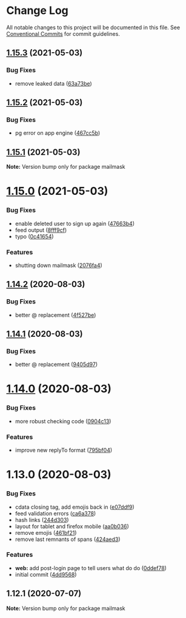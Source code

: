 # Change Log

All notable changes to this project will be documented in this file.
See [Conventional Commits](https://conventionalcommits.org) for commit guidelines.

## [1.15.3](https://github.com/hiddentao/mailmask/compare/v1.15.2...v1.15.3) (2021-05-03)


### Bug Fixes

* remove leaked data ([63a73be](https://github.com/hiddentao/mailmask/commit/63a73be2e69627dd49d400feb79b67dfde313606))





## [1.15.2](https://github.com/hiddentao/mailmask/compare/v1.15.1...v1.15.2) (2021-05-03)


### Bug Fixes

* pg error on app engine ([467cc5b](https://github.com/hiddentao/mailmask/commit/467cc5b1ff068c7dd661b35154a38c23ef661db6))





## [1.15.1](https://github.com/hiddentao/mailmask/compare/v1.15.0...v1.15.1) (2021-05-03)

**Note:** Version bump only for package mailmask





# [1.15.0](https://github.com/hiddentao/mailmask/compare/v1.14.2...v1.15.0) (2021-05-03)


### Bug Fixes

* enable deleted user to sign up again ([47663b4](https://github.com/hiddentao/mailmask/commit/47663b456aaae006e8252a786c0b78f24f41ab63))
* feed output ([8fff9cf](https://github.com/hiddentao/mailmask/commit/8fff9cf0a1b9eaaa4c1df0edcc81557ba49e870d))
* typo ([0c41654](https://github.com/hiddentao/mailmask/commit/0c416549b135a9ea8750b536359b229ae43d8550))


### Features

* shutting down mailmask ([2076fa4](https://github.com/hiddentao/mailmask/commit/2076fa416841e551f966c75bacd1c30d4f201867))





## [1.14.2](https://github.com/hiddentao/mailmask/compare/v1.14.1...v1.14.2) (2020-08-03)


### Bug Fixes

* better @ replacement ([4f527be](https://github.com/hiddentao/mailmask/commit/4f527be1416e27131ec76c0d6f0e4271ad66798f))





## [1.14.1](https://github.com/hiddentao/mailmask/compare/v1.14.0...v1.14.1) (2020-08-03)


### Bug Fixes

* better @ replacement ([9405d97](https://github.com/hiddentao/mailmask/commit/9405d9799efa43eac7d482a8bf302c9cf88a4405))





# [1.14.0](https://github.com/hiddentao/mailmask/compare/v1.13.0...v1.14.0) (2020-08-03)


### Bug Fixes

* more robust checking code ([0904c13](https://github.com/hiddentao/mailmask/commit/0904c139c7cb24a64936d0f6198d524c31a2c482))


### Features

* improve new replyTo format ([795bf04](https://github.com/hiddentao/mailmask/commit/795bf048e953bb1c7adf590c8a98d68bf4e94535))





# 1.13.0 (2020-08-03)


### Bug Fixes

* cdata closing tag, add emojis back in ([e07ddf9](https://github.com/hiddentao/mailmask/commit/e07ddf9e06682776fdad572428f072f9db2f3b3a))
* feed validation errors ([ca6a378](https://github.com/hiddentao/mailmask/commit/ca6a378f4e19e404e370af52f4a8fd040778c6ed))
* hash links ([244d303](https://github.com/hiddentao/mailmask/commit/244d303b9e93a436a9dd9423077fb3961d9ac8be))
* layout for tablet and firefox mobile ([aa0b036](https://github.com/hiddentao/mailmask/commit/aa0b036c44dc9f6607c881d588847c56ebe489c9))
* remove emojis ([461bf21](https://github.com/hiddentao/mailmask/commit/461bf2174a2297f9fcc6fa0e39918de7d77d28ce))
* remove last remnants of spans ([424aed3](https://github.com/hiddentao/mailmask/commit/424aed3686281cbc03ad8d91264f2d45ff0bad67))


### Features

* **web:** add post-login page to tell users what do do ([0ddef78](https://github.com/hiddentao/mailmask/commit/0ddef780e9547e90b4e7a8041d3ee7b13101585f))
* initial commit ([4dd9568](https://github.com/hiddentao/mailmask/commit/4dd9568eb700620ca3910ed741aec68b5edb144e))





## 1.12.1 (2020-07-07)

**Note:** Version bump only for package mailmask
